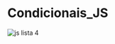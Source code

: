 # Condicionais_JS
![js lista 4](https://github.com/luabrunetti/Condicionais_JS/assets/162700949/ae25a158-b1c4-4a8b-a251-9ede0d683ceb)

